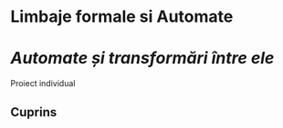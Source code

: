 # Limbaje formale si Automate
# _Automate și transformări între ele_
Proiect individual

## Cuprins

